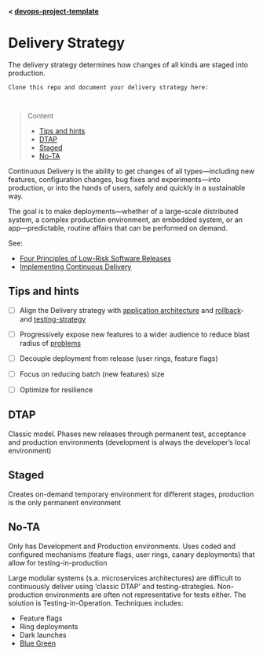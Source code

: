 **< [devops-project-template](../README.md)**

# Delivery Strategy

The delivery strategy determines how changes of all kinds are staged into production.

```
Clone this repo and document your delivery strategy here:



```
> Content
> - [Tips and hints](#tips-and-hints)
> - [DTAP](#dtap)
> - [Staged](#staged)
> - [No-TA](#no-ta)

Continuous Delivery is the ability to get changes of all types—including new features, configuration changes, bug fixes and experiments—into production, or into the hands of users, safely and quickly in a sustainable way.

The goal is to make deployments—whether of a large-scale distributed system, a complex production environment, an embedded system, or an app—predictable, routine affairs that can be performed on demand.

See: 
- [Four Principles of Low-Risk Software Releases](https://www.informit.com/articles/article.aspx?p=1833567)
- [Implementing Continuous Delivery](https://continuousdelivery.com/implementing/)

## Tips and hints

- [ ] Align the Delivery strategy with [application architecture](project-plan.md#architectures) and [rollback](rollback-strategy)- and [testing-strategy](acceptance-testing-strategy.md)


- [ ] Progressively expose new features to a wider audience to reduce blast radius of [problems](/README.md#bugs-defects-and-problems)


- [ ] Decouple deployment from release (user rings, feature flags)


- [ ] Focus on reducing batch (new features) size


- [ ] Optimize for resilience


## DTAP

Classic model. Phases new releases through permanent test, acceptance and production environments (development is always the developer’s local environment)

## Staged

Creates on-demand temporary environment for different stages, production is the only permanent environment

## No-TA

Only has Development and Production environments. Uses coded and configured mechanisms (feature flags, user rings, canary deployments) that allow for testing-in-production

Large modular systems (s.a. microservices architectures) are difficult to continuously deliver using ‘classic DTAP’ and testing-strategies. 
Non-production environments are often not representative for tests either. The solution is Testing-in-Operation. Techniques includes:
- Feature flags
- Ring deployments
- Dark launches
- [Blue Green](https://martinfowler.com/bliki/BlueGreenDeployment.html)  






